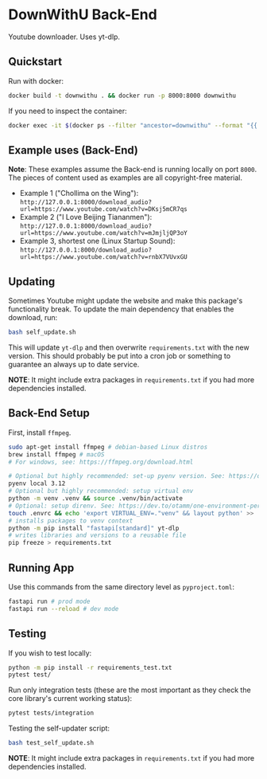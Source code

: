 # DownWithU Back-End
Youtube downloader. Uses yt-dlp.

## Quickstart

Run with docker:

```bash
docker build -t downwithu . && docker run -p 8000:8000 downwithu
```

If you need to inspect the container:
```bash
docker exec -it $(docker ps --filter "ancestor=downwithu" --format "{{.Names}}") /bin/sh
```

## Example uses (Back-End)
**Note**: These examples assume the Back-end is running locally on port `8000`. The pieces of content used as examples are all copyright-free material.

- Example 1 ("Chollima on the Wing"): `http://127.0.0.1:8000/download_audio?url=https://www.youtube.com/watch?v=DKsj5mCR7qs`
- Example 2 ("I Love Beijing Tiananmen"): `http://127.0.0.1:8000/download_audio?url=https://www.youtube.com/watch?v=mJmjljQP3oY`
- Example 3, shortest one (Linux Startup Sound): `http://127.0.0.1:8000/download_audio?url=https://www.youtube.com/watch?v=rnbX7VUvxGU`

## Updating

Sometimes Youtube might update the website and make this package's functionality break.
To update the main dependency that enables the download, run:

```bash
bash self_update.sh
```

This will update `yt-dlp` and then overwrite `requirements.txt` with the new version.
This should probably be put into a cron job or something to guarantee an always up to date service.


**NOTE**: It might include extra packages in `requirements.txt` if you had more dependencies installed.

## Back-End Setup

First, install `ffmpeg`.
```bash
sudo apt-get install ffmpeg # debian-based Linux distros
brew install ffmpeg # macOS
# For windows, see: https://ffmpeg.org/download.html
```

```bash
# Optional but highly recommended: set-up pyenv version. See: https://dev.to/otamm/python-version-management-with-pyenv-3fig
pyenv local 3.12
# Optional but highly recommended: setup virtual env
python -m venv .venv && source .venv/bin/activate
# Optional: setup direnv. See: https://dev.to/otamm/one-environment-per-project-manage-directory-scoped-envs-with-direnv-in-posix-systems-4n3c
touch .envrc && echo 'export VIRTUAL_ENV=."venv" && layout python' >> .envrc && direnv allow
# installs packages to venv context
python -m pip install "fastapi[standard]" yt-dlp
# writes libraries and versions to a reusable file
pip freeze > requirements.txt 
```

## Running App

Use this commands from the same directory level as `pyproject.toml`:

```bash
fastapi run # prod mode
fastapi run --reload # dev mode
```

## Testing

If you wish to test locally:

```bash
python -m pip install -r requirements_test.txt
pytest test/
```

Run only integration tests (these are the most important as they check the core library's current working status):

```bash
pytest tests/integration
```

Testing the self-updater script:

```bash
bash test_self_update.sh
```

**NOTE**: It might include extra packages in `requirements.txt` if you had more dependencies installed.